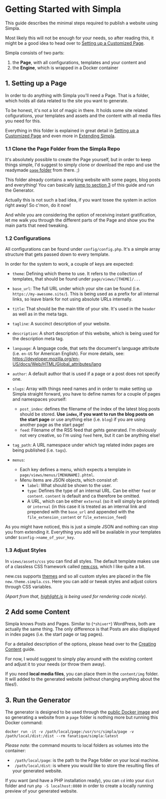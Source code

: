 # Getting Started with Simpla

This guide describes the minimal steps required to publish a website using
Simpla.

Most likely this will not be enough for your needs, so after reading
this, it might be a good idea to head over to [Setting up a Customized
Page](/documentation/02.setting-up-a-customized-page.md).

Simpla consists of two parts:

1. the **Page**, with all configurations, templates and your content
   and
2. the **Engine**, which is wrapped in a Docker container

## 1. Setting up a Page

In order to do anything with Simpla you'll need a Page. That is a
folder, which holds all data related to the site you want to generate.

To be honest, it's not a lot of magic in there. It holds some site
related cofigurations, your templates and assets and the content with
all media files you need for this.

Everything in this folder is explained in great detail in [Setting up a Customized
Page](/documentation/02.setting-up-a-customized-page.md) and even more
in [Extending Simpla](/documentation/04.extending-simpla.md).

### 1.1 Clone the Page Folder from the Simpla Repo

It's absolutely possible to create the Page yourself, but in order to
keep things simple, I'd suggest to simply clone or download the repo and
use the readymade [`page` folder](https://github.com/fanatique/simpla/tree/main/page) from there. ;)

This folder already contains a working website with some pages, blog posts
and everything! You can basically [jump to section 3](./#3-run-the-generator) of this guide
and run the Generator.

Actually this is not such a bad idea, if you want tosee the system in action right away! So c'mon, do it now!

And while you are considering the option of receiving instant gratification, let me walk you through the different parts of the Page and show you the main parts that need tweaking.

### 1.2 Configurations

All configurations can be found under
`config/config.php`. It's a simple array structure that gets passed
down to every template.

In order for the system to work, a couple of keys are expected:

- `theme`: Defining which theme to use. It refers to the collection of
  templates, that should be found under `page/views/[THEME]/...`

- `base_url`: The full URL under which your site can be found (i.e.
  `https://my-awesome.site/`). This is being used as a prefix for all
internal links, so leave blank for not using absolute URLs internally.

- `title`: That should be the main title of your site. It's used in the
  `header` as well as in the meta tags.

- `tagline`: A succinct description of your website.

- `description`: A short description of this website, which is being
  used for the description meta tag.

- `language`: A language code, that sets the document's language
  attribute (i.e. `en-US` for American English). For more details, see: https://developer.mozilla.org/en-US/docs/Web/HTML/Global_attributes/lang

- `author`: A default author that is used if a page or a post does not
  specify one.

- `slugs`: Array with things need names and in order to make setting up Simpla
  straight forward, you have to define names for a couple of pages and
namespaces yourself:
    - `post_index`: defines the filename of the index of the
      latest blog posts should be stored. **Use `index`, if you want to
      run the blog posts on the start page** or use anything else (i.e. `blog`)
      if you are using another page as the start page!
    - `feed`: Filename of the RSS feed that gehts generated. I'm
      obviously not very creative, so I'm using `feed` here, but it can
      be anything else!

- `tag_path`: A URL namespace under which tag related index pages are being published (i.e. `tags`).

- `menus`:
    - Each key defines a menu, which expects a template in `page/views/menus/[MENUNAME].phtml`.
    - Menu items are JSON objects, which consist of:
      - `label`: What should be shown to the user.
      - `type`: Defines the type of an internal URL. Can be either
        `feed` or `content`. `content` is default and ca therefore be
        omitted.
      - A URL, which can be either `external` (so it will simply be
        printed) or `internal` (in this case it is treated as an internal link and prepended with the `base_url` and appended with the `file_extension_content` or `file_extension_feed`) 

As you might have noticed, this is just a simple JSON and nothing
can stop you from extending it. Everything you add will be
available in your templates under `$config->name_of_your_key`.


### 1.3 Adjust Styles

In `views/assets/css` you can find all styles. The default template
makes use of a classless CSS framework called [new.css](https://newcss.net/), which I like quite a bit.

new.css supports [themes](https://newcss.net/themes/) and so all custom styles are placed in the file `new.theme.simpla.css`.
Here you can add or tweak styles and adjust colors through CSS variables.

*(Apart from that, [highlight.js](https://highlightjs.org/) is being used
for rendering code nicely).*

## 2 Add some Content

Simpla knows Posts and Pages. Similar to (`*shiver*`) WordPress,
both are actually the same thing. The only difference is that Posts are
also displayed in index pages (i.e. the start page or tag pages).

For a detailed description of the options, please head over to the
[Creating Content](/documentation/03.creating-content.md) guide.

For now, I would suggest to simply play around with the existing content and adjust it to your needs (or throw them away).

If you need **local media files**, you can place them in the `content/img`
folder. It will added to the generated website (without changing
anything about the files!).


## 3. Run the Generator

The generator is designed to be used through the [public Docker image](https://hub.docker.com/r/fanatique/simpla) and
so generating a website from a `page` folder is nothing more but running
this Docker command:

```SHELL
docker run -it -v /path/local/page:/usr/src/simpla/page -v /path/local/dist:/dist --rm fanatique/simpla:latest
```

*Please note:* the command mounts to local folders as volumes into the
container:

- ` /path/local/page`: is the path to the Page folder on your local machine.
- ` /path/local/dist`: is where you would like to store the resulting
  files of your generated website.

If you want (and have a PHP installation ready), you can `cd` into your
`dist` folder and run `php -S localhost:8080` in order to create a
locally running preview of your generated website.


